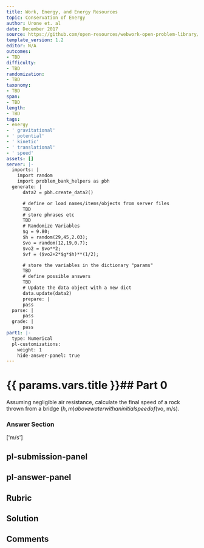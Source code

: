 ```yaml
---
title: Work, Energy, and Energy Resources
topic: Conservation of Energy
author: Urone et. al
date: December 2017
source: https://github.com/open-resources/webwork-open-problem-library/tree/master/Contrib/BrockPhysics/College_Physics_Urone/7.Work_Energy_and_Energy_Resources/7-06.Conservation_of_Energy/NU_U17_07_06_002.pg
template_version: 1.2
editor: N/A
outcomes:
- TBD
difficulty:
- TBD
randomization:
- TBD
taxonomy:
- TBD
span:
- TBD
length:
- TBD
tags:
- energy
- ' gravitational'
- ' potential'
- ' kinetic'
- ' translational'
- ' speed'
assets: []
server: |-
  imports: |
    import random
    import problem_bank_helpers as pbh
  generate: |
      data2 = pbh.create_data2()

      # define or load names/items/objects from server files
      TBD
      # store phrases etc
      TBD
      # Randomize Variables
      $g = 9.80;
      $h = random(29,45,2.03);
      $vo = random(12,19,0.7);
      $vo2 = $vo**2;
      $vf = ($vo2+2*$g*$h)**(1/2);

      # store the variables in the dictionary "params"
      TBD
      # define possible answers
      TBD
      # Update the data object with a new dict
      data.update(data2)
      prepare: |
      pass
  parse: |
      pass
  grade: |
      pass
part1: |-
  type: Numerical
  pl-customizations:
    weight: 1
    hide-answer-panel: true
---
```


# {{ params.vars.title }}## Part 0 
Assuming negligible air resistance, calculate the final speed of a rock thrown from a bridge ($h, m) above water with an initial speed of ($vo, m/s). 


### Answer Section 
['m/s']

## pl-submission-panel 


## pl-answer-panel 


## Rubric 


## Solution 


## Comments 


